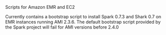 Scripts for Amazon EMR and EC2

Currently contains a bootstrap script to install Spark 0.7.3 and Shark 0.7 on EMR instances running AMI 2.3.6.  The default bootstrap script provided by the Spark project will fail for AMI versions before 2.4.0
